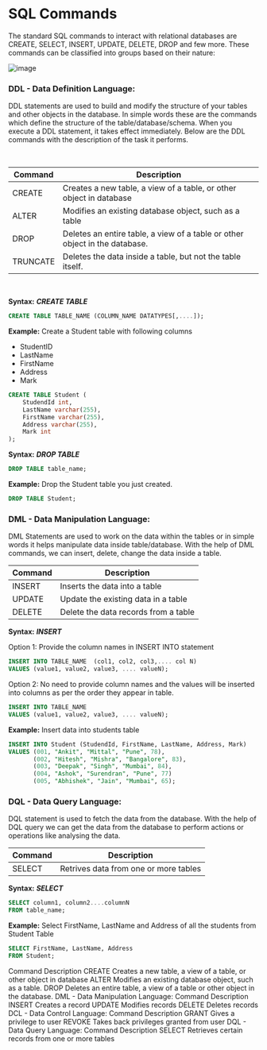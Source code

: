 # SQL Commands

The standard SQL commands to interact with relational databases are CREATE, SELECT, INSERT, UPDATE,
DELETE, DROP and few more. These commands can be classified into groups based on their nature:

![image](https://user-images.githubusercontent.com/67796162/155881340-f5765cfd-7c47-4a2c-a55d-5551d570afca.png)


### DDL - Data Definition Language:

DDL statements are used to build and modify the structure of your tables and other objects in the database. In simple words these are the commands which define the structure of the table/database/schema. When you execute a DDL statement, it takes effect immediately. Below are the DDL commands with the description of the task it performs.

<br>

| Command  | Description                                                                |
|----------|----------------------------------------------------------------------------|
| CREATE   | Creates a new table, a view of a table, or other object in database        |
| ALTER    | Modifies an existing database object, such as a table                      |   
| DROP     | Deletes an entire table, a view of a table or other object in the database.|
| TRUNCATE | Deletes the data inside a table, but not the table itself.                 |
 
<br>

**Syntax:** ***CREATE TABLE***

```sql
CREATE TABLE TABLE_NAME (COLUMN_NAME DATATYPES[,....]); 
```

**Example:** Create a Student table with following columns
- StudentID
- LastName
- FirstName
- Address
- Mark

```sql
CREATE TABLE Student (
    StudendId int,
    LastName varchar(255),
    FirstName varchar(255),
    Address varchar(255),
    Mark int
);
```

**Syntax:** ***DROP TABLE***

```sql
DROP TABLE table_name;
```

**Example:** Drop the Student table you just created.

```sql
DROP TABLE Student;
```



### DML - Data Manipulation Language:

DML Statements are used to work on the data within the tables or in simple words it helps manipulate data inside table/database. With the help of DML commands, we can insert, delete, change the data inside a table.

| Command  | Description                          |
|----------|--------------------------------------|
| INSERT   | Inserts the data into a table        |
| UPDATE   | Update the existing data in a table  |   
| DELETE   | Delete the data records from a table |

**Syntax:** ***INSERT***

Option 1: Provide the column names in INSERT INTO statement

```sql
INSERT INTO TABLE_NAME  (col1, col2, col3,.... col N)  
VALUES (value1, value2, value3, .... valueN);  
```

Option 2: No need to provide column names and the values will be inserted into columns as per the order they appear in table.

```sql
INSERT INTO TABLE_NAME    
VALUES (value1, value2, value3, .... valueN);
```

**Example:** Insert data into students table

```sql
INSERT INTO Student (StudendId, FirstName, LastName, Address, Mark)
VALUES (001, "Ankit", "Mittal", "Pune", 78),
       (002, "Hitesh", "Mishra", "Bangalore", 83),
       (003, "Deepak", "Singh", "Mumbai", 84),
       (004, "Ashok", "Surendran", "Pune", 77)
       (005, "Abhishek", "Jain", "Mumbai", 65);
```


### DQL - Data Query Language:

DQL statement is used to fetch the data from the database.  With the help of DQL query we can get the data from the database to perform actions or operations like analysing the data. 


| Command | Description                                 |
|---------|---------------------------------------------|
| SELECT  | Retrives data from one or more tables       |

**Syntax:** ***SELECT***

```sql
SELECT column1, column2....columnN
FROM table_name;
```

**Example:** Select FirstName, LastName and Address of all the students from Student Table

```sql
SELECT FirstName, LastName, Address
FROM Student;
```


Command Description
CREATE Creates a new table, a view of a table, or other object in database
ALTER Modifies an existing database object, such as a table.
DROP Deletes an entire table, a view of a table or other object in the database.
DML - Data Manipulation Language:
Command Description
INSERT Creates a record
UPDATE Modifies records
DELETE Deletes records
DCL - Data Control Language:
Command Description
GRANT Gives a privilege to user
REVOKE Takes back privileges granted from user
DQL - Data Query Language:
Command Description
SELECT Retrieves certain records from one or more tables
